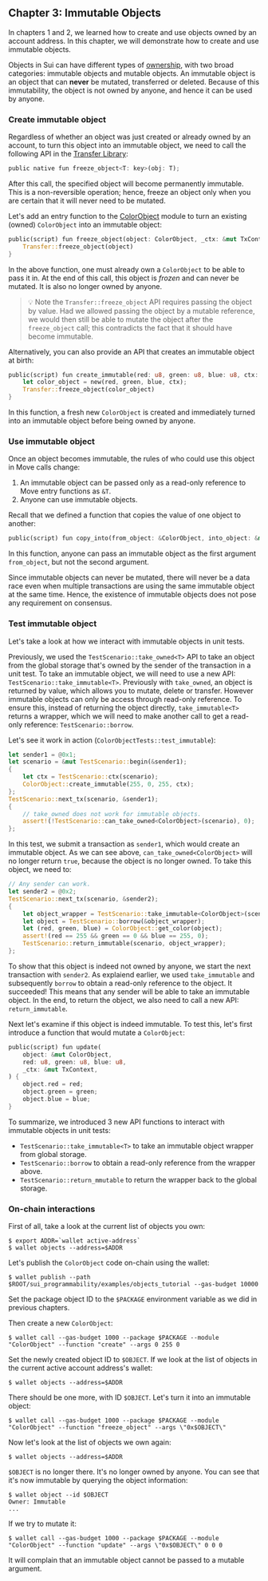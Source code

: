 ## Chapter 3: Immutable Objects
In chapters 1 and 2, we learned how to create and use objects owned by an account address. In this chapter, we will demonstrate how to create and use immutable objects.

Objects in Sui can have different types of [ownership](../objects.md#object-ownership), with two broad categories: immutable objects and mutable objects. An immutable object is an object that can **never** be mutated, transferred or deleted. Because of this immutability, the object is not owned by anyone, and hence it can be used by anyone.

### Create immutable object

Regardless of whether an object was just created or already owned by an account, to turn this object into an immutable object, we need to call the following API in the [Transfer Library](../../../../sui_programmability/framework/sources/Transfer.move):
```rust
public native fun freeze_object<T: key>(obj: T);
```
After this call, the specified object will become permanently immutable. This is a non-reversible operation; hence, freeze an object only when you are certain that it will never need to be mutated.

Let's add an entry function to the [ColorObject](../../../../sui_programmability/examples/objects_tutorial/sources/ColorObject.move) module to turn an existing (owned) `ColorObject` into an immutable object:
```rust
public(script) fun freeze_object(object: ColorObject, _ctx: &mut TxContext) {
    Transfer::freeze_object(object)
}
```
In the above function, one must already own a `ColorObject` to be able to pass it in. At the end of this call, this object is *frozen* and can never be mutated. It is also no longer owned by anyone.
> :bulb: Note the `Transfer::freeze_object` API requires passing the object by value. Had we allowed passing the object by a mutable reference, we would then still be able to mutate the object after the `freeze_object` call; this contradicts the fact that it should have become immutable.

Alternatively, you can also provide an API that creates an immutable object at birth:
```rust
public(script) fun create_immutable(red: u8, green: u8, blue: u8, ctx: &mut TxContext) {
    let color_object = new(red, green, blue, ctx);
    Transfer::freeze_object(color_object)
}
```
In this function, a fresh new `ColorObject` is created and immediately turned into an immutable object before being owned by anyone.

### Use immutable object
Once an object becomes immutable, the rules of who could use this object in Move calls change:
1. An immutable object can be passed only as a read-only reference to Move entry functions as `&T`.
2. Anyone can use immutable objects.

Recall that we defined a function that copies the value of one object to another:
```rust
public(script) fun copy_into(from_object: &ColorObject, into_object: &mut ColorObject, _ctx: &mut TxContext);
```
In this function, anyone can pass an immutable object as the first argument `from_object`, but not the second argument.

Since immutable objects can never be mutated, there will never be a data race even when multiple transactions are using the same immutable object at the same time. Hence, the existence of immutable objects does not pose any requirement on consensus.

### Test immutable object
Let's take a look at how we interact with immutable objects in unit tests.

Previously, we used the `TestScenario::take_owned<T>` API to take an object from the global storage that's owned by the sender of the transaction in a unit test. To take an immutable object, we will need to use a new API: `TestScenario::take_immutable<T>`. Previously with `take_owned`, an object is returned by value, which allows you to mutate, delete or transfer. However immutable objects can only be access through read-only reference. To ensure this, instead of returning the object directly, `take_immutable<T>` returns a wrapper, which we will need to make another call to get a read-only reference: `TestScenario::borrow`.

Let's see it work in action (`ColorObjectTests::test_immutable`):
```rust
let sender1 = @0x1;
let scenario = &mut TestScenario::begin(&sender1);
{
    let ctx = TestScenario::ctx(scenario);
    ColorObject::create_immutable(255, 0, 255, ctx);
};
TestScenario::next_tx(scenario, &sender1);
{
    // take_owned does not work for immutable objects.
    assert!(!TestScenario::can_take_owned<ColorObject>(scenario), 0);
};
```
In this test, we submit a transaction as `sender1`, which would create an immutable object.
As we can see above, `can_take_owned<ColorObject>` will no longer return `true`, because the object is no longer owned. To take this object, we need to:
```rust
// Any sender can work.
let sender2 = @0x2;
TestScenario::next_tx(scenario, &sender2);
{
    let object_wrapper = TestScenario::take_immutable<ColorObject>(scenario);
    let object = TestScenario::borrow(&object_wrapper);
    let (red, green, blue) = ColorObject::get_color(object);
    assert!(red == 255 && green == 0 && blue == 255, 0);
    TestScenario::return_immutable(scenario, object_wrapper);
};
```
 To show that this object is indeed not owned by anyone, we start the next transaction with `sender2`. As explaiend earlier, we used `take_immutable` and subsequently `borrow` to obtain a read-only reference to the object. It succeeded! This means that any sender will be able to take an immutable object. In the end, to return the object, we also need to call a new API: `return_immutable`.

Next let's examine if this object is indeed immutable. To test this, let's first introduce a function that would mutate a `ColorObject`:
```rust
public(script) fun update(
    object: &mut ColorObject,
    red: u8, green: u8, blue: u8,
    _ctx: &mut TxContext,
) {
    object.red = red;
    object.green = green;
    object.blue = blue;
}
```
To summarize, we introduced 3 new API functions to interact with immutable objects in unit tests:
- `TestScenario::take_immutable<T>` to take an immutable object wrapper from global storage.
- `TestScenario::borrow` to obtain a read-only reference from the wrapper above.
- `TestScenario::return_mmutable` to return the wrapper back to the global storage.


### On-chain interactions
First of all, take a look at the current list of objects you own:
```
$ export ADDR=`wallet active-address`
$ wallet objects --address=$ADDR
```

Let's publish the `ColorObject` code on-chain using the wallet:
```
$ wallet publish --path $ROOT/sui_programmability/examples/objects_tutorial --gas-budget 10000
```
Set the package object ID to the `$PACKAGE` environment variable as we did in previous chapters.

Then create a new `ColorObject`:
```
$ wallet call --gas-budget 1000 --package $PACKAGE --module "ColorObject" --function "create" --args 0 255 0
```
Set the newly created object ID to `$OBJECT`. If we look at the list of objects in the current active account address's wallet:
```
$ wallet objects --address=$ADDR
```
There should be one more, with ID `$OBJECT`. Let's turn it into an immutable object:
```
$ wallet call --gas-budget 1000 --package $PACKAGE --module "ColorObject" --function "freeze_object" --args \"0x$OBJECT\"
```
Now let's look at the list of objects we own again:
```
$ wallet objects --address=$ADDR
```
`$OBJECT` is no longer there. It's no longer owned by anyone. You can see that it's now immutable by querying the object information:
```
$ wallet object --id $OBJECT
Owner: Immutable
...
```
If we try to mutate it:
```
$ wallet call --gas-budget 1000 --package $PACKAGE --module "ColorObject" --function "update" --args \"0x$OBJECT\" 0 0 0
```
It will complain that an immutable object cannot be passed to a mutable argument.
